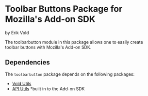# Toolbar Buttons Package for Mozilla's Add-on SDK
by Erik Vold

The toolbarbutton module in this package allows one to easily create toolbar
buttons with Mozilla's Add-on SDK.

## Dependencies
 
The `toolbarbutton` package depends on the following packages:

* [Vold Utils](https://github.com/erikvold/vold-utils-jplib)
* [API Utils](https://github.com/mozilla/addon-sdk/) *built in to the Add-on SDK
